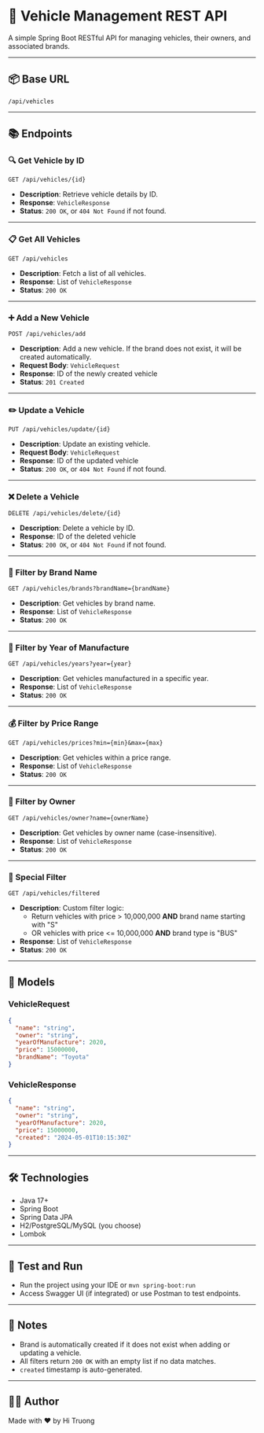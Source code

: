 
# 🚗 Vehicle Management REST API

A simple Spring Boot RESTful API for managing vehicles, their owners, and associated brands.

---

## 📦 Base URL

```
/api/vehicles
```

---

## 📚 Endpoints

### 🔍 Get Vehicle by ID

```
GET /api/vehicles/{id}
```

- **Description**: Retrieve vehicle details by ID.
- **Response**: `VehicleResponse`
- **Status**: `200 OK`, or `404 Not Found` if not found.

---

### 📋 Get All Vehicles

```
GET /api/vehicles
```

- **Description**: Fetch a list of all vehicles.
- **Response**: List of `VehicleResponse`
- **Status**: `200 OK`

---

### ➕ Add a New Vehicle

```
POST /api/vehicles/add
```

- **Description**: Add a new vehicle. If the brand does not exist, it will be created automatically.
- **Request Body**: `VehicleRequest`
- **Response**: ID of the newly created vehicle
- **Status**: `201 Created`

---

### ✏️ Update a Vehicle

```
PUT /api/vehicles/update/{id}
```

- **Description**: Update an existing vehicle.
- **Request Body**: `VehicleRequest`
- **Response**: ID of the updated vehicle
- **Status**: `200 OK`, or `404 Not Found` if not found.

---

### ❌ Delete a Vehicle

```
DELETE /api/vehicles/delete/{id}
```

- **Description**: Delete a vehicle by ID.
- **Response**: ID of the deleted vehicle
- **Status**: `200 OK`, or `404 Not Found` if not found.

---

### 🔎 Filter by Brand Name

```
GET /api/vehicles/brands?brandName={brandName}
```

- **Description**: Get vehicles by brand name.
- **Response**: List of `VehicleResponse`
- **Status**: `200 OK`

---

### 📅 Filter by Year of Manufacture

```
GET /api/vehicles/years?year={year}
```

- **Description**: Get vehicles manufactured in a specific year.
- **Response**: List of `VehicleResponse`
- **Status**: `200 OK`

---

### 💰 Filter by Price Range

```
GET /api/vehicles/prices?min={min}&max={max}
```

- **Description**: Get vehicles within a price range.
- **Response**: List of `VehicleResponse`
- **Status**: `200 OK`

---

### 👤 Filter by Owner

```
GET /api/vehicles/owner?name={ownerName}
```

- **Description**: Get vehicles by owner name (case-insensitive).
- **Response**: List of `VehicleResponse`
- **Status**: `200 OK`

---

### 🎯 Special Filter

```
GET /api/vehicles/filtered
```

- **Description**: Custom filter logic:
  - Return vehicles with price > 10,000,000 **AND** brand name starting with "S"
  - OR vehicles with price <= 10,000,000 **AND** brand type is "BUS"
- **Response**: List of `VehicleResponse`
- **Status**: `200 OK`

---

## 📘 Models

### VehicleRequest

```json
{
  "name": "string",
  "owner": "string",
  "yearOfManufacture": 2020,
  "price": 15000000,
  "brandName": "Toyota"
}
```

### VehicleResponse

```json
{
  "name": "string",
  "owner": "string",
  "yearOfManufacture": 2020,
  "price": 15000000,
  "created": "2024-05-01T10:15:30Z"
}
```

---

## 🛠 Technologies

- Java 17+
- Spring Boot
- Spring Data JPA
- H2/PostgreSQL/MySQL (you choose)
- Lombok

---

## 🧪 Test and Run

- Run the project using your IDE or `mvn spring-boot:run`
- Access Swagger UI (if integrated) or use Postman to test endpoints.

---

## 📌 Notes

- Brand is automatically created if it does not exist when adding or updating a vehicle.
- All filters return `200 OK` with an empty list if no data matches.
- `created` timestamp is auto-generated.

---

## 🧑‍💻 Author

Made with ❤️ by Hi Truong
